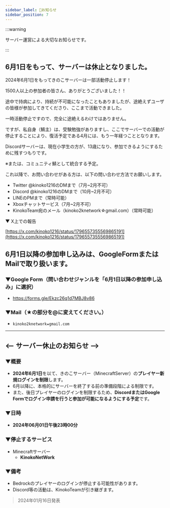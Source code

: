 ```yaml
---
sidebar_label: 🚨お知らせ
sidebar_position: 7
---
```

:::warning

サーバー運営による大切なお知らせです。

:::

## 6月1日をもって、サーバーは休止となりました。
2024年6月1日をもってきのこサーバーは一部活動停止します！

1500人以上の参加者の皆さん、ありがとうございました！！


途中で持病により、持続が不可能になったこともありましたが、途絶えずユーザの皆様が参加してきてくださり、ここまで活動できました。

一時活動停止ですので、完全に途絶えるわけではありません。

ですが、私自身（鯖主）は、受験勉強がありますし、ここでサーバーでの活動が停止することにより、復活予定である4月には、もう一年経つこととなります。


Discordサーバーは、現在小学生の方が、13歳になり、参加できるようにするために残すつもりです。

※または、コミュニティ鯖として統合する予定。

これ以降で、お問い合わせがある方は、以下の問い合わせ方法でお願いします。
- Twitter @kinoko1216のDMまで（7月~2月不可）
- Discord @kinoko1216のDMまで（10月~2月不可）
- LINEのPMまで（常時可能）
- Xboxチャットサービス（7月~2月不可）
- KinokoTeam宛のメール（kinoko2knetwork☆gmail.com）（常時可能）

▼ X上での報告

[https://x.com/kinoko1216/status/1796557355569865191](https://x.com/kinoko1216/status/1796557355569865191)

## 6月1日以降の参加申し込みは、GoogleFormまたはMailで取り扱います。

### ▼Google Form（問い合わせジャンルを「6月1日以降の参加申し込み」に選択）
- https://forms.gle/Ekzc26q1d7MBJ8v86

### ▼Mail（★の部分を@に変えてください。）
- `kinoko2knetwork★gmail.com`

---

## **__<-- サーバー休止のお知らせ -->__**

### ▼概要
- **2024年6月1日**を以て、きのこサーバー（MinecraftServer）の**プレイヤー新規ログインを制限**します。
- 6月以降に、本格的にサーバーを終了する前の準備段階による制限です。
- また、後日プレイヤーのログインを制限するため、**DiscordまたはGoogle Formでログイン申請を行うと参加が可能になるようにする予定**です。

### ▼日時
- __2024年**06月01日午後23時00分**__

### ▼停止するサービス
- Minecraftサーバー
    - **KinokoNetWork**

### ▼備考
- Bedrockのプレイヤーのログインが停止する可能性があります。
- Discord等の活動は、KinokoTeamが引き継ぎます。

> 2024年01月16日発表
